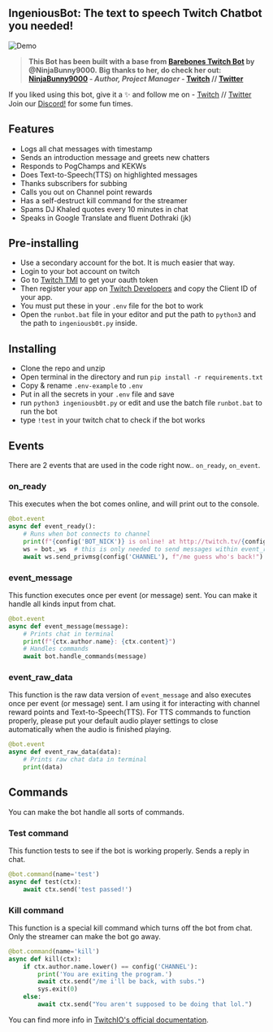 ## IngeniousBot: The text to speech Twitch Chatbot you needed!

![Demo](https://github.com/IngeniousArtist/IngeniousBot-Twitch-TTS-chatbot/blob/main/IngeniousBot.png)

>**This Bot has been built with a base from [Barebones Twitch Bot](https://github.com/NinjaBunny9000/barebones-twitch-bot) by @NinjaBunny9000.**
>**Big thanks to her, do check her out: [NinjaBunny9000](https://github.com/NinjaBunny9000) - _Author, Project Manager_ - [Twitch](https://twitch.tv/ninjabunny9000) //  [Twitter](https://twitter.com/ninjabunny9000)**

If you liked using this bot, give it a ✨ and follow me on - [Twitch](https://www.twitch.tv/ingeniousartist) // [Twitter](https://twitter.com/ShahriyerShuvo)
Join our [Discord!](https://discord.gg/gmkEtYn) for some fun times.

## Features
- Logs all chat messages with timestamp
- Sends an introduction message and greets new chatters
- Responds to PogChamps and KEKWs
- Does Text-to-Speech(TTS) on highlighted messages
- Thanks subscribers for subbing
- Calls you out on Channel point rewards
- Has a self-destruct kill command for the streamer
- Spams DJ Khaled quotes every 10 minutes in chat
- Speaks in Google Translate and fluent Dothraki (jk)

## Pre-installing
- Use a secondary account for the bot. It is much easier that way.
- Login to your bot account on twitch
- Go to [Twitch TMI](https://twitchapps.com/tmi/) to get your oauth token
- Then register your app on [Twitch Developers](https://dev.twitch.tv/console/apps) and copy the Client ID of your app.
- You must put these in your `.env` file for the bot to work
- Open the `runbot.bat` file in your editor and put the path to `python3` and the path to `ingeniousb0t.py` inside.

## Installing
- Clone the repo and unzip
- Open terminal in the directory and run `pip install -r requirements.txt`
- Copy & rename `.env-example` to `.env`
- Put in all the secrets in your `.env` file and save
- run `python3 ingeniousb0t.py` or edit and use the batch file `runbot.bat` to run the bot
- type `!test` in your twitch chat to check if the bot works


## Events

There are 2 events that are used in the code right now.. `on_ready`, `on_event`.

### on_ready
This executes when the bot comes online, and will print out to the console. 
```python
@bot.event
async def event_ready():
    # Runs when bot connects to channel
    print(f"{config('BOT_NICK')} is online! at http://twitch.tv/{config('CHANNEL')}")
    ws = bot._ws  # this is only needed to send messages within event_ready
    await ws.send_privmsg(config('CHANNEL'), f"/me guess who's back!") #Sends intro message
```

### event_message
This function executes once per event (or message) sent. You can make it handle all kinds input from chat.

```python
@bot.event
async def event_message(message):
    # Prints chat in terminal
    print(f"{ctx.author.name}: {ctx.content}")
    # Handles commands
    await bot.handle_commands(message)
```

### event_raw_data
This function is the raw data version of `event_message` and also executes once per event (or message) sent. I am using it for interacting with channel reward points and Text-to-Speech(TTS). For TTS commands to function properly, please put your default audio player settings to close automatically when the audio is finished playing.

```python
@bot.event
async def event_raw_data(data):
    # Prints raw chat data in terminal
    print(data)
```

## Commands

You can make the bot handle all sorts of commands.

### Test command
This function tests to see if the bot is working properly. Sends a reply in chat.

```python
@bot.command(name='test')
async def test(ctx):
    await ctx.send('test passed!')
```

### Kill command
This function is a special kill command which turns off the bot from chat. Only the streamer can make the bot go away.

```python
@bot.command(name='kill')
async def kill(ctx):
    if ctx.author.name.lower() == config('CHANNEL'):
        print('You are exiting the program.')
        await ctx.send("/me i'll be back, with subs.")
        sys.exit(0)
    else:
        await ctx.send("You aren't supposed to be doing that lol.")
```

You can find more info in [TwitchIO's official documentation](https://twitchio.readthedocs.io/en/rewrite/twitchio.html).
